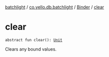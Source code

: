 [batchlight](../../index.md) / [co.yello.db.batchlight](../index.md) / [Binder](index.md) / [clear](clear.md)

# clear

`abstract fun clear(): `[`Unit`](https://kotlinlang.org/api/latest/jvm/stdlib/kotlin/-unit/index.html)

Clears any bound values.


